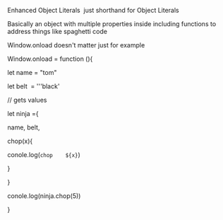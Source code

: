 Enhanced Object Literals  just shorthand for Object Literals 

Basically an object with multiple properties inside including functions to address things like spaghetti code 

Window.onload doesn't matter just for example 

Window.onload = function (){ 

let name = "tom" 

let belt  = '''black' 

// gets values 

let ninja ={ 

name, belt,  

chop(x){ 

conole.log(`chop    ${x}`) 

} 

} 

conole.log(ninja.chop(5)) 

}